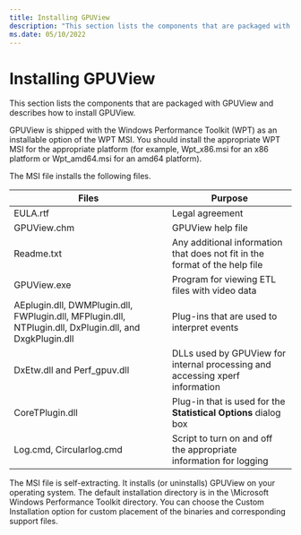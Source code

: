 ```yaml
---
title: Installing GPUView
description: "This section lists the components that are packaged with GPUView and describes how to install GPUView."
ms.date: 05/10/2022
---
```


# Installing GPUView

This section lists the components that are packaged with GPUView and describes how to install GPUView.

GPUView is shipped with the Windows Performance Toolkit (WPT) as an installable option of the WPT MSI. You should install the appropriate WPT MSI for the appropriate platform (for example, Wpt_x86.msi for an x86 platform or Wpt_amd64.msi for an amd64 platform). 

The MSI file installs the following files.

| Files                                                                                           | Purpose                                                                      |
|---------------------------------------------------------------------------------------------------------|------------------------------------------------------------------------------|
| EULA.rtf                                                                                                | Legal agreement                                                              |
| GPUView.chm                                                                                             | GPUView help file                                                            |
| Readme.txt                                                                                              | Any additional information that does not fit in the format of the help file  |
| GPUView.exe                                                                                             | Program for viewing ETL files with video data                                |
| AEplugin.dll, DWMPlugin.dll, FWPlugin.dll, MFPlugin.dll, NTPlugin.dll, DxPlugin.dll, and DxgkPlugin.dll | Plug-ins that are used to interpret events                                   |
| DxEtw.dll and Perf_gpuv.dll                                                                             | DLLs used by GPUView for internal processing and accessing xperf information |
| CoreTPlugin.dll                                                                                         | Plug-in that is used for the **Statistical Options** dialog box                  |
| Log.cmd, Circularlog.cmd                                                                                | Script to turn on and off the appropriate information for logging            |

The MSI file is self-extracting. It installs (or uninstalls) GPUView on your operating system. The default installation directory is in the \Microsoft Windows Performance Toolkit directory. You can choose the Custom Installation option for custom placement of the binaries and corresponding support files.

